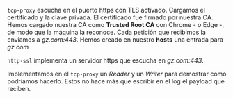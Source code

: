 `tcp-proxy` escucha en el puerto https con TLS activado. Cargamos el certificado y la clave privada. El certificado fue firmado por nuestra CA. Hemos cargado nuestra CA como __Trusted Root CA__ con Chrome - o Edge -, de modo que la máquina la reconoce. Cada petición que recibimos la enviamos a _gz.com:443_. Hemos creado en nuestro __hosts__ una entrada para _gz.com_

`http-ssl` implementa un servidor https que escucha en _gz.com:443_.

Implementamos en el `tcp-proxy` un _Reader_ y un _Writer_ para demostrar como podríamos hacerlo. Estos no hace más que escribir en el log el payload que reciben.